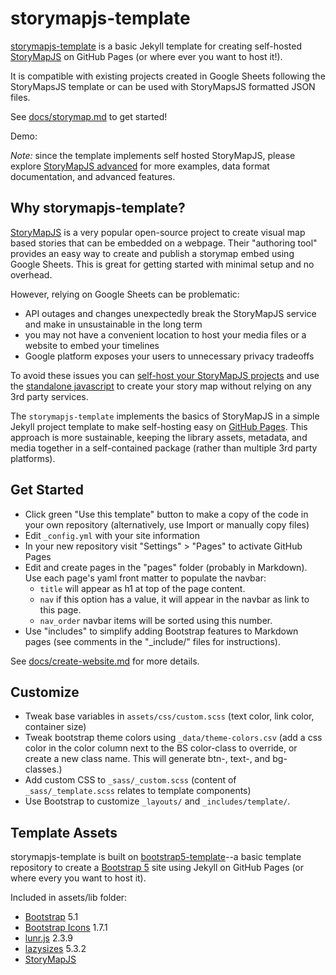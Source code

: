 # storymapjs-template

[storymapjs-template]() is a basic Jekyll template for creating self-hosted [StoryMapJS](https://storymap.knightlab.com/) on GitHub Pages (or where ever you want to host it!). 

It is compatible with existing projects created in Google Sheets following the StoryMapsJS template or can be used with StoryMapsJS formatted JSON files.

See [docs/storymap.md]() to get started!

Demo: 

*Note:* since the template implements self hosted StoryMapJS, please explore [StoryMapJS advanced](https://storymap.knightlab.com/advanced/) for more examples, data format documentation, and advanced features.

## Why storymapjs-template?

[StoryMapJS](https://storymap.knightlab.com/) is a very popular open-source project to create visual map based stories that can be embedded on a webpage.
Their "authoring tool" provides an easy way to create and publish a storymap embed using Google Sheets.
This is great for getting started with minimal setup and no overhead.

However, relying on Google Sheets can be problematic:

- API outages and changes unexpectedly break the StoryMapJS service and make in unsustainable in the long term
- you may not have a convenient location to host your media files or a website to embed your timelines
- Google platform exposes your users to unnecessary privacy tradeoffs

To avoid these issues you can [self-host your StoryMapJS projects](https://storymap.knightlab.com/advanced/) and use the [standalone javascript](https://github.com/NUKnightLab/StoryMapJS/) to create your story map without relying on any 3rd party services.

The `storymapjs-template` implements the basics of StoryMapJS in a simple Jekyll project template to make self-hosting easy on [GitHub Pages](https://pages.github.com/).
This approach is more sustainable, keeping the library assets, metadata, and media together in a self-contained package (rather than multiple 3rd party platforms).

## Get Started 

- Click green "Use this template" button to make a copy of the code in your own repository (alternatively, use Import or manually copy files)
- Edit `_config.yml` with your site information
- In your new repository visit "Settings" > "Pages" to activate GitHub Pages
- Edit and create pages in the "pages" folder (probably in Markdown). Use each page's yaml front matter to populate the navbar:
    - `title` will appear as h1 at top of the page content.
    - `nav` if this option has a value, it will appear in the navbar as link to this page.
    - `nav_order` navbar items will be sorted using this number. 
- Use "includes" to simplify adding Bootstrap features to Markdown pages (see comments in the "_include/" files for instructions).

See [docs/create-website.md](https://github.com/thecdil/bootstrap5-template/blob/main/docs/create-website.md) for more details.

## Customize 

- Tweak base variables in `assets/css/custom.scss` (text color, link color, container size)
- Tweak bootstrap theme colors using `_data/theme-colors.csv` (add a css color in the color column next to the BS color-class to override, or create a new class name. This will generate btn-, text-, and bg- classes.)
- Add custom CSS to `_sass/_custom.scss` (content of `_sass/_template.scss` relates to template components)
- Use Bootstrap to customize `_layouts/` and `_includes/template/`.

## Template Assets

storymapjs-template is built on [bootstrap5-template](https://github.com/thecdil/bootstrap-template)--a basic template repository to create a [Bootstrap 5](https://getbootstrap.com/) site using Jekyll on GitHub Pages (or where every you want to host it). 

Included in assets/lib folder:

- [Bootstrap](https://getbootstrap.com/docs/5.1/getting-started/introduction/) 5.1
- [Bootstrap Icons](https://icons.getbootstrap.com/) 1.7.1
- [lunr.js](https://lunrjs.com/) 2.3.9
- [lazysizes](https://github.com/aFarkas/lazysizes) 5.3.2
- [StoryMapJS](https://storymap.knightlab.com/advanced/)
